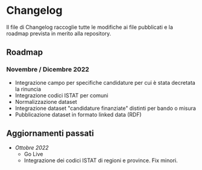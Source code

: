 # Changelog

Il file di Changelog raccoglie tutte le modifiche ai file pubblicati e la roadmap prevista in merito alla repository.

## Roadmap
### Novembre / Dicembre 2022
- Integrazione campo per specifiche candidature per cui è stata decretata la rinuncia
- Integrazione codici ISTAT per comuni
- Normalizzazione dataset
- Integrazione dataset "candidature finanziate" distinti per bando o misura
- Pubblicazione dataset in formato linked data (RDF)

## Aggiornamenti passati

- *Ottobre 2022* 
	* Go Live
	* Integrazione dei codici ISTAT di regioni e province. Fix minori. 



